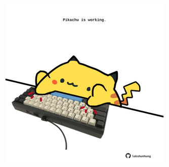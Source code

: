<!-- built at 03/08/2024, 10:00:48 UTC -->
<p align="center">
  <img width="500" height="500" src="./ReadmeImage.svg">
</p>
